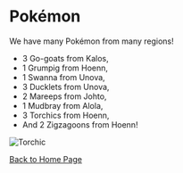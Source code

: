 # Pokémon
We have many Pokémon from many regions!
- 3 Go-goats from Kalos,
- 1 Grumpig from Hoenn,
- 1 Swanna from Unova,
- 3 Ducklets from Unova,
- 2 Mareeps from Johto,
- 1 Mudbray from Alola,
- 3 Torchics from Hoenn,
- And 2 Zigzagoons from Hoenn!

![Torchic](http://images.nintendolife.com/news/2013/10/pokemon_x_and_y_torchic_distribution_announced/attachment/0/300x.jpg)

[Back to Home Page](https://xink11.github.io/Go-Goat-Petting-Zoo/)
